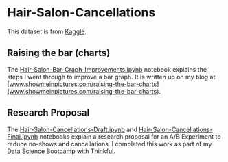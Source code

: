 # Hair-Salon-Cancellations

This dataset is from [Kaggle](https://www.kaggle.com/frederickferguson/hair-salon-no-show-data-set#Service%20Listing0.csv).

## Raising the bar (charts)

The [Hair-Salon-Bar-Graph-Improvements.ipynb](https://github.com/SmellsLikeCake/Hair-Salon-Cancellations/blob/master/Hair-Salon-Bar-Graph-Improvements.ipynb) notebook explains the steps I went through to improve a bar graph. It is written up on my blog at [www.showmeinpictures.com/raising-the-bar-charts](www.showmeinpictures.com/raising-the-bar-charts).

## Research Proposal

The [Hair-Salon-Cancellations-Draft.ipynb](https://github.com/SmellsLikeCake/Hair-Salon-Cancellations/blob/master/Hair-Salon-Cancellations-Draft.ipynb) and [Hair-Salon-Cancellations-Final.ipynb](https://github.com/SmellsLikeCake/Hair-Salon-Cancellations/blob/master/Hair-Salon-Cancellations-Final.ipynb) notebooks explain a research proposal for an A/B Experiment to reduce no-shows and cancellations. I completed this work as part of my Data Science Bootcamp with Thinkful.


